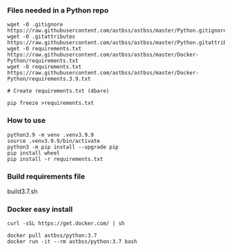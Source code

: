 ### Files needed in a Python repo
```
wget -O .gitignore https://raw.githubusercontent.com/astbss/astbss/master/Python.gitignore
wget -O .gitattributes https://raw.githubusercontent.com/astbss/astbss/master/Python.gitattributes
wget -O requirements.txt https://raw.githubusercontent.com/astbss/astbss/master/Docker-Python/requirements.txt
wget -O requirements.txt https://raw.githubusercontent.com/astbss/astbss/master/Docker-Python/requirements.3.9.txt

# Create requirements.txt (dbare)

pip freeze >requirements.txt
```

### How to use
```
python3.9 -m venv .venv3.9.9
source .venv3.9.9/bin/activate
python3 -m pip install --upgrade pip
pip install wheel
pip install -r requirements.txt
```

### Build requirements file
build3.7.sh

### Docker easy install
`curl -sSL https://get.docker.com/ | sh`

```
docker pull astbss/python:3.7
docker run -it --rm astbss/python:3.7 bash
```


